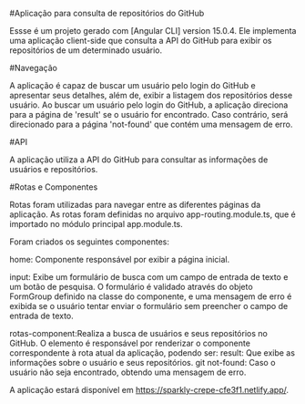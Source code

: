 #Aplicação para consulta de repositórios do GitHub

Essse é um projeto gerado com [Angular CLI] version 15.0.4.
Ele implementa uma aplicação client-side que consulta a API do GitHub para exibir os repositórios de um determinado usuário.

#Navegação

A aplicação é capaz de buscar um usuário pelo login do GitHub e apresentar seus detalhes, além de, exibir a listagem dos repositórios desse usuário.
Ao buscar um usuário pelo login do GitHub, a aplicação direciona para a página de 'result' se o usuário for encontrado. Caso contrário,  será direcionado para a página 'not-found' que contém uma mensagem de erro.

#API

A aplicação utiliza a API do GitHub para consultar as informações de usuários e repositórios. 

#Rotas e Componentes

Rotas foram utilizadas para navegar entre as diferentes páginas da aplicação. As rotas foram definidas no arquivo app-routing.module.ts, que é importado no módulo principal app.module.ts.

Foram criados os seguintes componentes:

home: Componente responsável por exibir a página inicial.

input: Exibe um formulário de busca com um campo de entrada de texto e um botão de pesquisa. O formulário é validado através do objeto FormGroup definido na classe do componente, e uma mensagem de erro é exibida se o usuário tentar enviar o formulário sem preencher o campo de entrada de texto. 

rotas-component:Realiza a busca de usuários e seus repositórios no GitHub. O elemento <router-outlet> é responsável por renderizar o componente correspondente à rota atual da aplicação, podendo ser:
  result: Que exibe as informações sobre o usuário e seus repositórios.
  git
  not-found: Caso o usuário não seja encontrado, obtendo uma mensagem de erro.
 

A aplicação estará disponível em https://sparkly-crepe-cfe3f1.netlify.app/.

